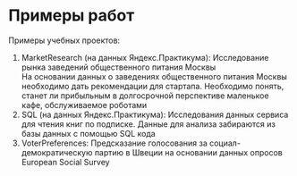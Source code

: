 # Примеры работ

Примеры учебных проектов:
1. MarketResearch (на данных Яндекс.Практикума): Исследование рынка заведений общественного питания Москвы  
На основании данных о заведениях общественного питания Москвы необходимо дать рекомендации для стартапа. Необходимо понять, станет ли прибыльным в долгосрочной перспективе  маленькое кафе, обслуживаемое роботами
2. SQL (на данных Яндекс.Практикума): Исследования данных сервиса для чтения книг по подписке. Данные для анализа забираются из базы данных с помощью SQL кода
3. VoterPreferences: Предсказание голосования за социал-демократическую партию в Швеции на основании данных опросов European Social Survey

